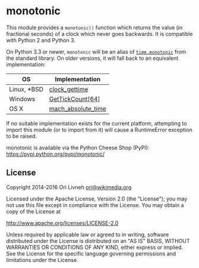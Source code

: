 monotonic
=========
This module provides a ``monotonic()`` function which returns the
value (in fractional seconds) of a clock which never goes backwards.
It is compatible with Python 2 and Python 3.

On Python 3.3 or newer, ``monotonic`` will be an alias of
[``time.monotonic``][0] from the standard library. On older versions,
it will fall back to an equivalent implementation:

 OS          | Implementation
-------------|-------------------------
 Linux, *BSD | [clock_gettime][1]
 Windows     | [GetTickCount[64]][2]
 OS X        | [mach_absolute_time][3]

If no suitable implementation exists for the current platform,
attempting to import this module (or to import from it) will
cause a RuntimeError exception to be raised.

monotonic is available via the Python Cheese Shop (PyPI):
  https://pypi.python.org/pypi/monotonic/

License
-------
Copyright 2014-2016 Ori Livneh <ori@wikimedia.org>

Licensed under the Apache License, Version 2.0 (the "License");
you may not use this file except in compliance with the License.
You may obtain a copy of the License at

  http://www.apache.org/licenses/LICENSE-2.0

Unless required by applicable law or agreed to in writing, software
distributed under the License is distributed on an "AS IS" BASIS,
WITHOUT WARRANTIES OR CONDITIONS OF ANY KIND, either express or implied.
See the License for the specific language governing permissions and
limitations under the License.

[0]: https://docs.python.org/3/library/time.html#time.monotonic
[1]: http://linux.die.net/man/3/clock_gettime
[2]: http://msdn.microsoft.com/en-us/library/windows/desktop/ms724411
[3]: https://developer.apple.com/library/mac/qa/qa1398/
